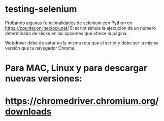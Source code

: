 # testing-selenium
Probando algunas funcionalidades de selenium con Python en https://counter.onlineclock.net/
El script simula la ejecución de un número determinado de clicks en las opciones que ofrece la página.

Webdriver debe de estar en la misma ruta que el script y debe ser la misma versión que tu navegador Chrome.

Para MAC, Linux y para descargar nuevas versiones:
===========================================
https://chromedriver.chromium.org/downloads
===========================================
